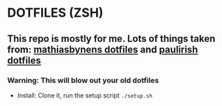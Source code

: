 # DOTFILES (ZSH)

## This repo is mostly for me. Lots of things taken from: [mathiasbynens dotfiles](https://github.com/mathiasbynens/dotfiles/) and [paulirish dotfiles](https://github.com/paulirish/dotfiles)

### Warning: This will blow out your old dotfiles

- Install: Clone it, run the setup script `./setup.sh`
